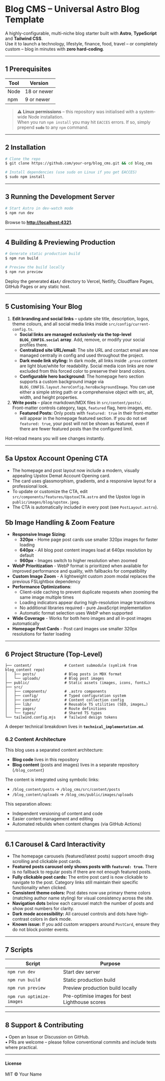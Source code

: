 # Blog CMS – Universal Astro Blog Template

A highly-configurable, multi-niche blog starter built with **Astro**, **TypeScript** and **Tailwind CSS**.  
Use it to launch a technology, lifestyle, finance, food, travel – or completely custom – blog in minutes with **zero hard-coding**.

---

## 1  Prerequisites

| Tool | Version |
|------|---------|
| Node | 18 or newer |
| npm  | 9 or newer |

> ⚠️ **Linux permissions** – this repository was initialised with a system-wide Node installation.  
> When you run `npm install` you may hit `EACCES` errors. If so, simply prepend **`sudo`** to any `npm` command.

---

## 2  Installation

```bash
# Clone the repo
$ git clone https://github.com/your-org/blog_cms.git && cd blog_cms

# Install dependencies (use sudo on Linux if you get EACCES)
$ sudo npm install
```

---

## 3  Running the Development Server

```bash
# Start Astro in dev-watch mode
$ npm run dev
```

Browse to **<http://localhost:4321>**.

---

## 4  Building & Previewing Production

```bash
# Generate static production build
$ npm run build

# Preview the build locally
$ npm run preview
```

Deploy the generated **`dist/`** directory to Vercel, Netlify, Cloudflare Pages, GitHub Pages or any static host.

---

## 5  Customising Your Blog

1. **Edit branding and social links** – update site title, description, logos, theme colours, and all social media links inside `src/config/current-config.ts`.
   - **Social links are managed exclusively via the top-level `BLOG_CONFIG.social` array**. Add, remove, or modify your social profiles there.
   - **Centralized site URL/email:** The site URL and contact email are now managed centrally in config and used throughout the project.
   - **Dark mode link styling:** In dark mode, all links inside `.prose` content are light blue/white for readability. Social media icon links are now excluded from this forced color to preserve their brand colors.
   - **Configurable hero background:** The homepage hero section supports a custom background image via `BLOG_CONFIG.layout.heroConfig.heroBackgroundImage`. You can use either a simple string path or a comprehensive object with src, alt, width, and height properties.
2. **Write posts** – place markdown/MDX files in `src/content/posts/`.  
   Front-matter controls category, tags, `featured` flag, hero images, etc.
   - **Featured Posts:** Only posts with `featured: true` in their front-matter will appear in the homepage featured section. If you do not set `featured: true`, your post will not be shown as featured, even if there are fewer featured posts than the configured limit.

Hot-reload means you will see changes instantly.

---

## 5a  Upstox Account Opening CTA

- The homepage and post layout now include a modern, visually appealing Upstox Demat Account Opening card.
- The card uses glassmorphism, gradients, and a responsive layout for a professional look.
- To update or customize the CTA, edit `src/components/features/UpstoxCTA.astro` and the Upstox logo in `public/images/blog/upstox.jpeg`.
- The CTA is automatically included in every post (see `PostLayout.astro`).

## 5b  Image Handling & Zoom Feature

- **Responsive Image Sizing**:
  - **320px** - Home page post cards use smaller 320px images for faster loading
  - **640px** - All blog post content images load at 640px resolution by default
  - **960px** - Images switch to higher resolution when zoomed
- **WebP Prioritization** - WebP format is prioritized when available for improved performance and quality, with fallbacks for compatibility
- **Custom Image Zoom** - A lightweight custom zoom modal replaces the previous FSLightbox dependency
- **Performance Optimizations**:
  - Client-side caching to prevent duplicate requests when zooming the same image multiple times
  - Loading indicators appear during high-resolution image transitions
  - No additional libraries required - pure JavaScript implementation
  - Automatic format selection uses WebP when supported
- **Wide Coverage** - Works for both hero images and all in-post images automatically
- **Homepage Post Cards** - Post card images use smaller 320px resolutions for faster loading

---

## 6  Project Structure (Top-Level)

```
├── content/               # Content submodule (symlink from blog_content repo)
│   ├── posts/             # Blog posts in MDX format
│   └── uploads/           # Blog post images
├── public/                # Static assets (images, icons, fonts…)
├── src/
│   ├── components/        # .astro components
│   ├── config/            # Typed configuration system
│   ├── content/           # Content collection config
│   ├── lib/               # Reusable TS utilities (SEO, images…)
│   ├── pages/             # Route definitions
│   └── types/             # Shared TS types
└── tailwind.config.mjs    # Tailwind design tokens
```

A deeper technical breakdown lives in **`technical_implementation.md`**.

### 6.2 Content Architecture

This blog uses a separated content architecture:

- **Blog code** lives in this repository
- **Blog content** (posts and images) lives in a separate repository (`/blog_content`)

The content is integrated using symbolic links:
- `/blog_content/posts` → `/blog_cms/src/content/posts`
- `/blog_content/uploads` → `/blog_cms/public/images/uploads`

This separation allows:
- Independent versioning of content and code
- Easier content management and editing
- Automated rebuilds when content changes (via GitHub Actions)

---

## 6.1 Carousel & Card Interactivity

- The homepage carousels (featured/latest posts) support smooth drag scrolling and clickable post cards.
- **Featured posts carousel only shows posts with `featured: true`.** There is no fallback to regular posts if there are not enough featured posts.
- **Fully clickable post cards:** The entire post card is now clickable to navigate to the post. Category links still maintain their specific functionality when clicked.
- **Consistent theme colors:** Post dates now use primary theme colors (matching author name styling) for visual consistency across the site.
- **Navigation dots** below each carousel match the number of posts and show post numbers for clarity.
- **Dark mode accessibility:** All carousel controls and dots have high-contrast colors in dark mode.
- **Known issue:** If you add custom wrappers around `PostCard`, ensure they do not block pointer events.

---

## 7  Scripts

| Script | Purpose |
|--------|---------|
| `npm run dev` | Start dev server |
| `npm run build` | Static production build |
| `npm run preview` | Preview production build locally |
| `npm run optimize-images` | Pre-optimise images for best Lighthouse scores |

---

## 8  Support & Contributing

• Open an Issue or Discussion on GitHub.  
• PRs are welcome – please follow conventional commits and include tests where practical.

---

#### License

MIT © Your Name

